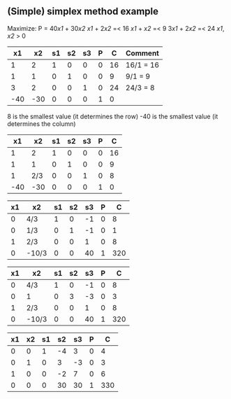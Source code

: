 ## (Simple) simplex method example

Maximize: P = 40*x1* + 30*x2*
*x1* + 2*x2* =< 16
*x1* + *x2* =< 9
3*x1* + 2*x2* =< 24
*x1*, *x2* > 0 

| x1 | x2 | s1 | s2 | s3 | P | C | Comment |
| -- | -- | -- | -- | -- | -- | -- | -- |
| 1 | 2 | 1 | 0 | 0 | 0 | 16 |  16/1 = 16 |
| 1 | 1 | 0 | 1 | 0 | 0 | 9 |  9/1 = 9 |
| 3 | 2 | 0 | 0 | 1 | 0 | 24 |  24/3 = 8 |
| -40 | -30 | 0 | 0 | 0 | 1 | 0 |    |

8 is the smallest value (it determines the row)
-40 is the smallest value (it determines the column)

| x1 | x2 | s1 | s2 | s3 | P | C |
| -- | -- | -- | -- | -- | -- | -- |
| 1 | 2 | 1 | 0 | 0 | 0 | 16 |
| 1 | 1 | 0 | 1 | 0 | 0 | 9 |
| 1 | 2/3 | 0 | 0 | 1 | 0 | 8 |
| -40 | -30 | 0 | 0 | 0 | 1 | 0 |

| x1 | x2 | s1 | s2 | s3 | P | C |
| -- | -- | -- | -- | -- | -- | -- |
| 0 | 4/3 | 1 | 0 | -1 | 0 | 8 |
| 0 | 1/3 | 0 | 1 | -1 | 0 | 1 |
| 1 | 2/3 | 0 | 0 | 1 | 0 | 8 |
| 0 | -10/3 | 0 | 0 | 40 | 1 | 320 |

| x1 | x2 | s1 | s2 | s3 | P | C |
| -- | -- | -- | -- | -- | -- | -- |
| 0 | 4/3 | 1 | 0 | -1 | 0 | 8 |
| 0 | 1 | 0 | 3 | -3 | 0 | 3 |
| 1 | 2/3 | 0 | 0 | 1 | 0 | 8 |
| 0 | -10/3 | 0 | 0 | 40 | 1 | 320 |

| x1 | x2 | s1 | s2 | s3 | P | C |
| -- | -- | -- | -- | -- | -- | -- |
| 0 | 0 | 1 | -4 | 3 | 0 | 4 |
| 0 | 1 | 0 | 3 | -3 | 0 | 3 |
| 1 | 0 | 0 | -2 | 7 | 0 | 6 |
| 0 | 0 | 0 | 30 | 30 | 1 | 330 |
